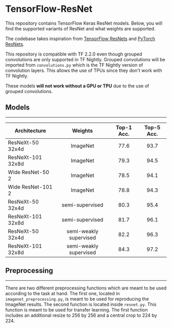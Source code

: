 # TensorFlow-ResNet

This repository contains TensorFlow Keras ResNet models.
Below, you will find the supported variants of ResNet and what weights are supported.   

The codebase takes inspiration from [TensorFlow ResNets](https://github.com/tensorflow/tensorflow/blob/master/tensorflow/python/keras/applications/resnet.py) 
and [PyTorch ResNets](https://github.com/pytorch/vision/blob/master/torchvision/models/resnet.py).  

This repository is compatible with TF 2.2.0 even though grouped convolutions are only
supported in TF Nightly.
Grouped convolutions will be imported from `convolutions.py` which is the TF Nightly version of convolution layers.
This allows the use of TPUs since they don't work with TF Nightly.  

These models **will not work without a GPU or TPU** due to the use of grouped convolutions.  

## Models

---

| Architecture      | Weights                | Top-1 Acc. | Top-5 Acc. |  
| ----------------- | :--------------------: | :--------: | :--------: |
| ResNeXt-50 32x4d  | ImageNet               | 77.6       | 93.7       |
| ResNeXt-101 32x8d | ImageNet               | 79.3       | 94.5       |
| Wide ResNet-50 2  | ImageNet               | 78.5       | 94.1       |
| Wide ResNet-101 2 | ImageNet               | 78.8       | 94.3       |
| ResNeXt-50 32x4d  | semi-supervised        | 80.3       | 95.4       |
| ResNeXt-101 32x8d | semi-supervised        | 81.7       | 96.1       |
| ResNeXt-50 32x4d  | semi-weakly supervised | 82.2       | 96.3       |
| ResNeXt-101 32x8d | semi-weakly supervised | 84.3       | 97.2       |

## Preprocessing

---

There are two different preprocessing functions which are meant to be used
according to the task at hand. The first one, located in `imagenet_preprocessing.py`,
is meant to be used for reproducing the ImageNet results. The second function
is located inside `resnet.py`. This function is meant to be used for transfer learning.
The first function includes an additional resize to 256 by 256 and a central crop to 224 by 224.
